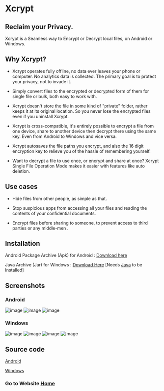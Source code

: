# Xcrypt

## Reclaim your Privacy.
Xcrypt is a Seamless way to Encrypt or Decrypt local files, on Android or Windows.

## Why Xcrypt?

- Xcrypt operates fully offline, no data ever leaves your phone or computer. No analytics data is collected. The primary goal is to protect your privacy, not to invade it.

- Simply convert files to the encrypted or decrypted form of them for single file or bulk, both easy to work with.

- Xcrypt doesn't store the file in some kind of "private" folder, rather keeps it at its original location. So you never lose the encrypted files even if you uninstall Xcrypt.

- Xcrypt is cross-compatible, it's entirely possible to encrypt a file from one device, share to another device then decrypt there using the same key. Even from Android to Windows and vice versa.

- Xcrypt autosaves the file paths you encrypt, and also the 16 digit encryption key to relieve you of the hassle of remembering yourself.

- Want to decrypt a file to use once, or encrypt and share at once? Xcrypt Single File Operation Mode makes it easier with features like auto deletion.

## Use cases
- Hide files from other people, as simple as that.

- Stop suspicious apps from accessing all your files and reading the contents of your confidential documents.

- Encrypt files before sharing to someone, to prevent access to third parties or any middle-men .

## Installation

Android Package Archive (Apk) for Android : [Download here](https://github.com/legendsayantan/Xcrypt/releases)

Java Archive (Jar) for Windows : [Download Here](https://github.com/legendsayantan/Xcrypt-windows/releases) [Needs [Java](https://www.java.com/en/download/help/download_options.html#windows) to be Installed]

## Screenshots

### Android

![image](https://user-images.githubusercontent.com/69689739/185054247-5bd416fd-a865-49f2-ad3c-0d6b4251fbb4.png)
![image](https://user-images.githubusercontent.com/69689739/185054062-530d4deb-7873-4382-ba19-64ea518ebb30.png)
![image](https://user-images.githubusercontent.com/69689739/185054168-4aabd149-dd0d-410a-867c-ecf88c86e7ac.png)

### Windows

![image](https://user-images.githubusercontent.com/69689739/185054380-537ede7b-50d8-4626-bf01-4a250890d8f7.png)
![image](https://user-images.githubusercontent.com/69689739/185054480-f8901dae-9350-4020-9149-76c03aeb60fd.png)
![image](https://user-images.githubusercontent.com/69689739/185054898-c59078d3-7ae1-4ba4-931c-f04a7f08649b.png)
![image](https://user-images.githubusercontent.com/69689739/185054619-67743e55-821c-479b-b868-519b0b65e387.png)



## Source code

[Android](https://github.com/legendsayantan/Xcrypt)

[Windows](https://github.com/legendsayantan/Xcrypt-windows)




### Go to Website [Home](https://legendsayantan.github.io)
